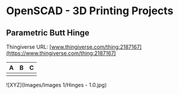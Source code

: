 # OpenSCAD - 3D Printing Projects

## Parametric Butt Hinge
Thingiverse URL: [www.thingiverse.com/thing:2187167](https://www.thingiverse.com/thing:2187167)

| A | B | C |
| ---- | ---- | ---- |
|      |      |      |

![XYZ](Images/Images 1/Hinges - 1.0.jpg)
